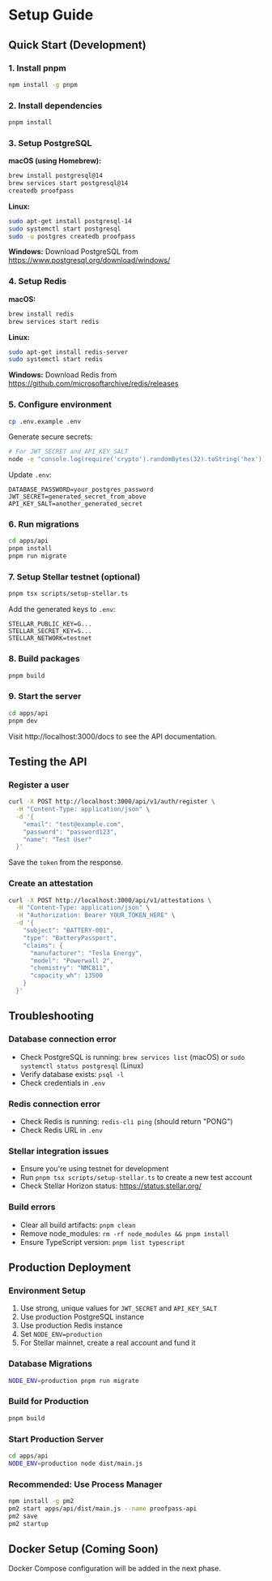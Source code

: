 # Setup Guide

## Quick Start (Development)

### 1. Install pnpm
```bash
npm install -g pnpm
```

### 2. Install dependencies
```bash
pnpm install
```

### 3. Setup PostgreSQL

**macOS (using Homebrew):**
```bash
brew install postgresql@14
brew services start postgresql@14
createdb proofpass
```

**Linux:**
```bash
sudo apt-get install postgresql-14
sudo systemctl start postgresql
sudo -u postgres createdb proofpass
```

**Windows:**
Download PostgreSQL from https://www.postgresql.org/download/windows/

### 4. Setup Redis

**macOS:**
```bash
brew install redis
brew services start redis
```

**Linux:**
```bash
sudo apt-get install redis-server
sudo systemctl start redis
```

**Windows:**
Download Redis from https://github.com/microsoftarchive/redis/releases

### 5. Configure environment
```bash
cp .env.example .env
```

Generate secure secrets:
```bash
# For JWT_SECRET and API_KEY_SALT
node -e "console.log(require('crypto').randomBytes(32).toString('hex'))"
```

Update `.env`:
```env
DATABASE_PASSWORD=your_postgres_password
JWT_SECRET=generated_secret_from_above
API_KEY_SALT=another_generated_secret
```

### 6. Run migrations
```bash
cd apps/api
pnpm install
pnpm run migrate
```

### 7. Setup Stellar testnet (optional)
```bash
pnpm tsx scripts/setup-stellar.ts
```

Add the generated keys to `.env`:
```env
STELLAR_PUBLIC_KEY=G...
STELLAR_SECRET_KEY=S...
STELLAR_NETWORK=testnet
```

### 8. Build packages
```bash
pnpm build
```

### 9. Start the server
```bash
cd apps/api
pnpm dev
```

Visit http://localhost:3000/docs to see the API documentation.

## Testing the API

### Register a user
```bash
curl -X POST http://localhost:3000/api/v1/auth/register \
  -H "Content-Type: application/json" \
  -d '{
    "email": "test@example.com",
    "password": "password123",
    "name": "Test User"
  }'
```

Save the `token` from the response.

### Create an attestation
```bash
curl -X POST http://localhost:3000/api/v1/attestations \
  -H "Content-Type: application/json" \
  -H "Authorization: Bearer YOUR_TOKEN_HERE" \
  -d '{
    "subject": "BATTERY-001",
    "type": "BatteryPassport",
    "claims": {
      "manufacturer": "Tesla Energy",
      "model": "Powerwall 2",
      "chemistry": "NMC811",
      "capacity_wh": 13500
    }
  }'
```

## Troubleshooting

### Database connection error
- Check PostgreSQL is running: `brew services list` (macOS) or `sudo systemctl status postgresql` (Linux)
- Verify database exists: `psql -l`
- Check credentials in `.env`

### Redis connection error
- Check Redis is running: `redis-cli ping` (should return "PONG")
- Check Redis URL in `.env`

### Stellar integration issues
- Ensure you're using testnet for development
- Run `pnpm tsx scripts/setup-stellar.ts` to create a new test account
- Check Stellar Horizon status: https://status.stellar.org/

### Build errors
- Clear all build artifacts: `pnpm clean`
- Remove node_modules: `rm -rf node_modules && pnpm install`
- Ensure TypeScript version: `pnpm list typescript`

## Production Deployment

### Environment Setup
1. Use strong, unique values for `JWT_SECRET` and `API_KEY_SALT`
2. Use production PostgreSQL instance
3. Use production Redis instance
4. Set `NODE_ENV=production`
5. For Stellar mainnet, create a real account and fund it

### Database Migrations
```bash
NODE_ENV=production pnpm run migrate
```

### Build for Production
```bash
pnpm build
```

### Start Production Server
```bash
cd apps/api
NODE_ENV=production node dist/main.js
```

### Recommended: Use Process Manager
```bash
npm install -g pm2
pm2 start apps/api/dist/main.js --name proofpass-api
pm2 save
pm2 startup
```

## Docker Setup (Coming Soon)

Docker Compose configuration will be added in the next phase.
